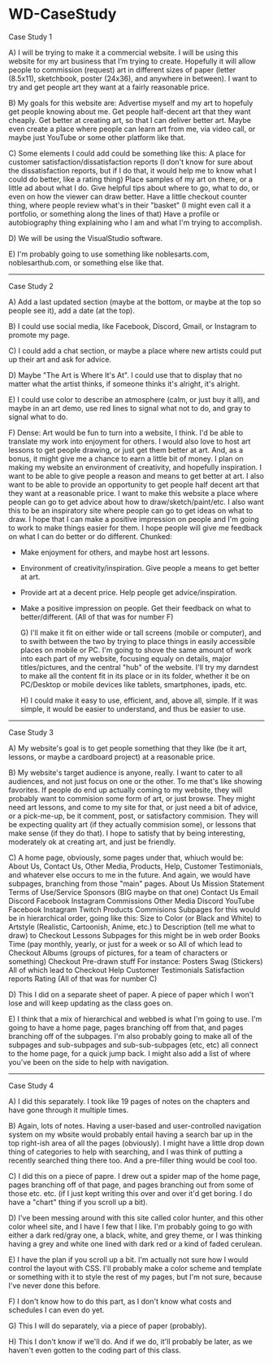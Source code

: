 # WD-CaseStudy
Case Study 1

  A) I will be trying to make it a commercial website.
    I will be using this website for my art business that I’m trying to create. Hopefully it will allow people to commission (request) art in different sizes of paper (letter (8.5x11), sketchbook, poster (24x36), and anywhere in between). I want to try and get people art they want at a fairly reasonable price.
  
  B) My goals for this website are:
    Advertise myself and my art to hopefuly get people knowing about me.
    Get people half-decent art that they want cheaply.
    Get better at creating art, so that I can deliver better art.
    Maybe even create a place where people can learn art from me, via video call, or maybe just YouTube or some other platform like that.

  C) Some elements I could add could be something like this:
    A place for customer satisfaction/dissatisfaction reports (I don't know for sure about the dissatisfaction reports, but if I do that, it would help me to know what I could do better, like a rating thing)
    Place samples of my art on there, or a little ad about what I do.
    Give helpful tips about where to go, what to do, or even on how the viewer can draw better.
    Have a little checkout counter thing, where people review what's in their "basket" (I might even call it a portfolio, or something along the lines of that)
    Have a profile or autobiography thing explaining who I am and what I'm trying to accomplish.
  
  D) We will be using the VisualStudio software.

  E) I'm probably going to use something like noblesarts.com, noblesarthub.com, or something else like that.

---------------------------------------------------------------------------------------------------------------------------------------------

Case Study 2

  A) Add a last updated section (maybe at the bottom, or maybe at the top so people see it), add a date (at the top).

  B) I could use social media, like Facebook, Discord, Gmail, or Instagram to promote my page.

  C) I could add a chat section, or maybe a place where new artists could put up their art and ask for advice.

  D) Maybe "The Art is Where It's At". I could use that to display that no matter what the artist thinks, if someone thinks it's alright, it's alright.

  E) I could use color to describe an atmosphere (calm, or just buy it all), and maybe in an art demo, use red lines to signal what not to do, and gray to signal what to do.

  F) Dense:
  Art would be fun to turn into a website, I think. I'd be able to translate my work into enjoyment for others. I would also love to host art lessons to get people drawing, or just get them better at art. And, as a bonus, it might give me a chance to earn a little bit of money.
  I plan on making my website an environment of creativity, and hopefully inspiration. I want to be able to give people a reason and means to get better at art. I also want to be able to provide an opportunity to get people half decent art that they want at a reasonable price. 
  I want to make this website a place where people can go to get advice about how to draw/sketch/paint/etc. I also want this to be an inspiratory site where people can go to get ideas on what to draw. I hope that I can make a positive impression on people and I'm going to work to make things easier for them. I hope people will give me feedback on what I can do better or do different.
Chunked:
- Make enjoyment for others, and maybe host art lessons.
- Environment of creativity/inspiration. Give people a means to get better at art. 
- Provide art at a decent price. Help people get advice/inspiration.
- Make a positive impression on people. Get their feedback on what to better/different.
            (All of that was for number F)
            
  G) I'll make it fit on either wide or tall screens (mobile or computer), and to swith between the two by trying to place things in easily accessible places on mobile or PC. I'm going to shove the same amount of work into each part of my website, focusing equaly on details, major titles/pictures, and the central "hub" of the website. I'll try my darndest to make all the content fit in its place or in its folder, whether it be on PC/Desktop or mobile devices like tablets, smartphones, ipads, etc.
  
  H) I could make it easy to use, efficient, and, above all, simple. If it was simple, it would be easier to understand, and thus be easier to use.

---------------------------------------------------------------------------------------------------------------------------------------------

Case Study 3

  A) My website's goal is to get people something that they like (be it art, lessons, or maybe a cardboard project) at a reasonable price.
  
  B) My website's target audience is anyone, really. I want to cater to all audiences, and not just focus on one or the other. To me that's like showing favorites. If people do end up actually coming to my website, they will probably want to commision some form of art, or just browse. They might need art lessons, and come to my site for that, or just need a bit of advice, or a pick-me-up, be it comment, post, or satisfactory commision. They will be expecting quality art (if they actually commision some), or lessons that make sense (if they do that). I hope to satisfy that by being interesting, moderately ok at creating art, and just be friendly.
  
  C) A home page, obviously, some pages under that, whiuch would be:
       About Us, Contact Us, Other Media, Products, Help, Customer Testimonials, and whatever else occurs to me in the future.
And again, we would have subpages, branching from those "main" pages.
       About Us
            Mission Statement
            Terms of Use/Service
            Sponsors (BIG maybe on that one)
       Contact Us
            Email
            Discord
            Facebook
            Instagram
            Commissions
       Other Media
            Discord
            YouTube
            Facebook
            Instagram
            Twitch
       Products
            Commisions
                  Subpages for this would be in hierarchical order, going like this:
                  Size to
                  Color (or Black and White) to
                  Artstyle (Realistic, Cartoonish, Anime, etc.) to
                  Description (tell me what to draw) to
                  Checkout
            Lessons
                  Subpages for this might be in web order
                  Books
                  Time (pay monthly, yearly, or just for a week or so
                  All of which lead to Checkout
            Albums (groups of pictures, for a team of characters or something)
                  Checkout
            Pre-drawn stuff
                  For instance:
                  Posters
                  Swag (Stickers)
                  All of which lead to Checkout
       Help
       Customer Testimonials
            Satisfaction reports
            Rating
                (All of that was for number C)
                
  D) This I did on a separate sheet of paper. A piece of paper which I won't lose and will keep updating as the class goes on.
  
  E) I think that a mix of hierarchical and webbed is what I'm going to use. I'm going to have a home page, pages branching off from that, and pages branching off of the subpages. I'm also probably going to make all of the subpages and sub-subpages and sub-sub-subpages (etc, etc) all connect to the home page, for a quick jump back. I might also add a list of where you've been on the side to help with navigation.

---------------------------------------------------------------------------------------------------------------------------------------------

Case Study 4

  A) I did this separately. I took like 19 pages of notes on the chapters and have gone through it multiple times.
  
  B) Again, lots of notes. Having a user-based and user-controlled navigation system on my wbsite would probably entail having a search bar up in the top right-ish area of all the pages (obviously). I might have a little drop down thing of categories to help with searching, and I was think of putting a recently searched thing there too. And a pre-filler thing would be cool too.
  
  C) I did this on a piece of papre. I drew out a spider map of the home page, pages branching off of that page, and pages branching out from some of those etc. etc. (if I just kept writing this over and over it'd get boring. I do have a "chart" thing if you scroll up a bit).
  
  D) I've been messing around with this site called color hunter, and this other color wheel site, and I have I few that I like. I'm probably going to go with either a dark red/gray one, a black, white, and grey theme, or I was thinking having a grey and white one lined with dark red or a kind of faded cerulean. 
  
  E) I have the plan if you scroll up a bit. I'm actually not sure how I would control the layout with CSS. I'll probably make a color scheme and template or something with it to style the rest of my pages, but I'm not sure, because I've never done this before.
  
  F) I don't know how to do this part, as I don't know what costs and schedules I can even do yet.
  
  G) This I will do separately, via a piece of paper (probably).
  
  H) This I don't know if we'll do. And if we do, it'll probably be later, as we haven't even gotten to the coding part of this class.
  
